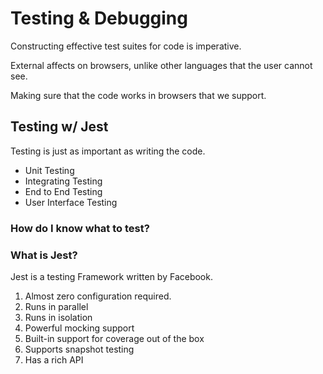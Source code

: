 Testing & Debugging
===================

Constructing effective test suites for code is imperative.

External affects on browsers, unlike other languages that the user cannot see.

Making sure that the code works in browsers that we support.


Testing w/ Jest
---------------

Testing is just as important as writing the code.

 * Unit Testing
 * Integrating Testing
 * End to End Testing
 * User Interface Testing

### How do I know what to test?

### What is Jest?

Jest is a testing Framework written by Facebook.

 1. Almost zero configuration required.
 2. Runs in parallel
 3. Runs in isolation 
 4. Powerful mocking support
 5. Built-in support for coverage out of the box
 6. Supports snapshot testing
 7. Has a rich API


